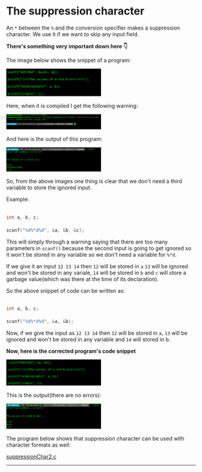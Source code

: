 # The suppression character

An `*` between the `%` and the conversion specifier makes a suppression character. We use it if we want to skip any input field.

**There's something very important down here :point_down:**


The image below shows the snippet of a program:

<img src="https://github.com/C0DER11101/CPrograms/blob/CProgramming/Basics/tests/ErrorProgram.png" width="50%" height="50%">

Here, when it is compiled I get the following warning:

<img src="https://github.com/C0DER11101/CPrograms/blob/CProgramming/Basics/tests/ErrorProgramWarning.png" width="50%" height="50%">

And here is the output of this program:

<img src="https://github.com/C0DER11101/CPrograms/blob/CProgramming/Basics/tests/ErrorProgramOutput.png" width="50%" height="50%">

So, from the above images one thing is clear that we don't need a third variable to store the ignored input.

Example:

```c

int a, b, c;

scanf("%d%*d%d", &a, &b, &c);
```

This will simply through a warning saying that there are too many parameters in `scanf()` because the second input is going to get ignored so it won't be stored in any variable so we don't need a variable for `%*d`.

If we give it an input `12 13 14` then `12` will be stored in `a` `13` will be ignored and won't be stored in any variale, `14` will be stored in `b` and `c` will store a garbage value(which was there at the time of its declaration).

So the above snippet of code can be written as:

```c

int a, b, c;

scanf("%d%*d%d", &a, &b);
```

Now, if we give the input as `12 13 14` then `12` will be stored in `a`, `13` will be ignored and won't be stored in any variable and `14` will stored in b.


**Now, here is the corrected program's code snippet**

<img src="https://github.com/C0DER11101/CPrograms/blob/CProgramming/Basics/tests/CorrectedProgram.png" width="50%" height="50%">

This is the output(there are no errors):

<img src="https://github.com/C0DER11101/CPrograms/blob/CProgramming/Basics/tests/CorrectedProgramOutput.png" width="50%" height="50%">

The program below shows that suppression character can be used with character formats as well:

[suppressionChar2.c](https://github.com/C0DER11101/CPrograms/blob/CProgramming/Basics/tests/suppressionChar2.c)

---
